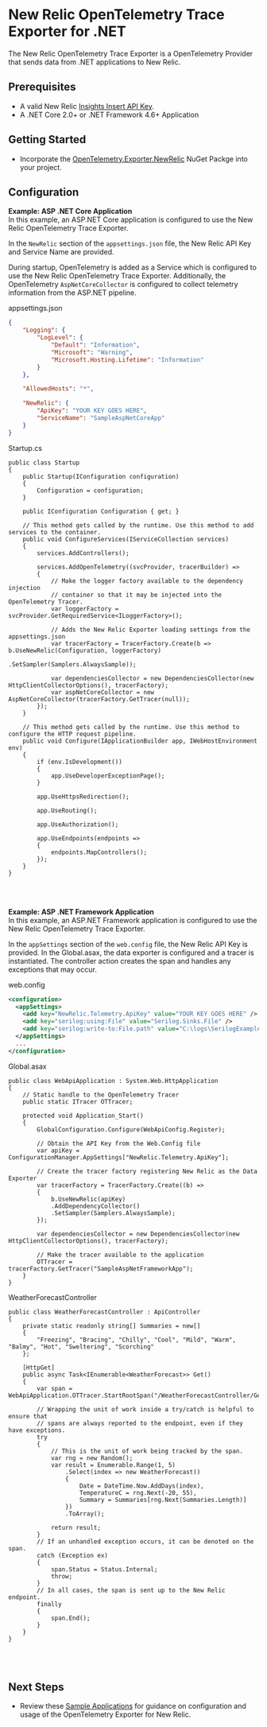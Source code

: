# New Relic OpenTelemetry Trace Exporter for .NET

The New Relic OpenTelemetry Trace Exporter is a OpenTelemetry Provider that sends data from .NET applications to New Relic.



## Prerequisites
* A valid New Relic <a target="_blank" href="https://docs.newrelic.com/docs/insights/insights-data-sources/custom-data/introduction-event-api#register">Insights Insert API Key</a>.
* A .NET Core 2.0+ or .NET Framework 4.6+ Application

## Getting Started
* Incorporate the [OpenTelemetry.Exporter.NewRelic](https://www.nuget.org/packages/OpenTelemetry.Exporter.NewRelic) NuGet Packge into your project.

## Configuration



**Example: ASP .NET Core  Application** <br/>
In this example, an ASP.NET Core application is configured to use the New Relic OpenTelemetry Trace Exporter.

In the `NewRelic` section of the `appsettings.json` file, the New Relic API Key and Service Name are provided. 

During startup, OpenTelemetry is added as a Service which is configured to use the New Relic OpenTelemetry Trace Exporter.  Additionally, the OpenTelemetry `AspNetCoreCollector` is configured to collect telemetry information from the ASP.NET pipeline.

appsettings.json 
```JSON
{
	"Logging": {
		"LogLevel": {
			"Default": "Information",
			"Microsoft": "Warning",
			"Microsoft.Hosting.Lifetime": "Information"
		}
	},

	"AllowedHosts": "*",

	"NewRelic": {
		"ApiKey": "YOUR KEY GOES HERE",
		"ServiceName": "SampleAspNetCoreApp"
	}
}
```

Startup.cs <br/>
```CSharp
public class Startup
{
	public Startup(IConfiguration configuration)
	{
		Configuration = configuration;
	}

	public IConfiguration Configuration { get; }

	// This method gets called by the runtime. Use this method to add services to the container.
	public void ConfigureServices(IServiceCollection services)
	{
		services.AddControllers();

		services.AddOpenTelemetry((svcProvider, tracerBuilder) =>
		{
			// Make the logger factory available to the dependency injection
			// container so that it may be injected into the OpenTelemetry Tracer.
			var loggerFactory = svcProvider.GetRequiredService<ILoggerFactory>();

			// Adds the New Relic Exporter loading settings from the appsettings.json
			var tracerFactory = TracerFactory.Create(b => b.UseNewRelic(Configuration, loggerFactory)
												.SetSampler(Samplers.AlwaysSample));

			var dependenciesCollector = new DependenciesCollector(new HttpClientCollectorOptions(), tracerFactory);
			var aspNetCoreCollector = new AspNetCoreCollector(tracerFactory.GetTracer(null));
		});
	}

	// This method gets called by the runtime. Use this method to configure the HTTP request pipeline.
	public void Configure(IApplicationBuilder app, IWebHostEnvironment env)
	{
		if (env.IsDevelopment())
		{
			app.UseDeveloperExceptionPage();
		}

		app.UseHttpsRedirection();

		app.UseRouting();

		app.UseAuthorization();

		app.UseEndpoints(endpoints =>
		{
			endpoints.MapControllers();
		});
	}
}
```
<br/>
<br/>

**Example: ASP .NET Framework Application** <br/>
In this example, an ASP.NET Framework application is configured to use the New Relic OpenTelemetry Trace Exporter.

In the `appSettings` section of the `web.config` file, the New Relic API Key is provided.  In the Global.asax, the data exporter is configured and a tracer is instantiated.  The controller action creates the span and handles any exceptions that may occur.


web.config 
```XML
<configuration>
  <appSettings>
    <add key="NewRelic.Telemetry.ApiKey" value="YOUR KEY GOES HERE" />
    <add key="serilog:using:File" value="Serilog.Sinks.File" />
    <add key="serilog:write-to:File.path" value="C:\logs\SerilogExample.log.json" />
  </appSettings>
  ...
</configuration>
```

Global.asax
```CSharp
public class WebApiApplication : System.Web.HttpApplication
{
	// Static handle to the OpenTelemetry Tracer
	public static ITracer OTTracer;

	protected void Application_Start()
	{
		GlobalConfiguration.Configure(WebApiConfig.Register);

		// Obtain the API Key from the Web.Config file
		var apiKey = ConfigurationManager.AppSettings["NewRelic.Telemetry.ApiKey"];

		// Create the tracer factory registering New Relic as the Data Exporter
		var tracerFactory = TracerFactory.Create((b) =>
		{
			b.UseNewRelic(apiKey)
			.AddDependencyCollector()
			.SetSampler(Samplers.AlwaysSample);
		});

		var dependenciesCollector = new DependenciesCollector(new HttpClientCollectorOptions(), tracerFactory);

		// Make the tracer available to the application
		OTTracer = tracerFactory.GetTracer("SampleAspNetFrameworkApp");
	}
}
```

WeatherForecastController
```CSharp
public class WeatherForecastController : ApiController
{ 
	private static readonly string[] Summaries = new[]
	{
		"Freezing", "Bracing", "Chilly", "Cool", "Mild", "Warm", "Balmy", "Hot", "Sweltering", "Scorching"
	};

	[HttpGet]
	public async Task<IEnumerable<WeatherForecast>> Get()
	{
		var span = WebApiApplication.OTTracer.StartRootSpan("/WeatherForecastController/Get");

		// Wrapping the unit of work inside a try/catch is helpful to ensure that
		// spans are always reported to the endpoint, even if they have exceptions.
		try
		{
			// This is the unit of work being tracked by the span.
			var rng = new Random();
			var result = Enumerable.Range(1, 5)
				.Select(index => new WeatherForecast()
				{
					Date = DateTime.Now.AddDays(index),
					TemperatureC = rng.Next(-20, 55),
					Summary = Summaries[rng.Next(Summaries.Length)]
				})
				.ToArray();

			return result;
		}
		// If an unhandled exception occurs, it can be denoted on the span.
		catch (Exception ex)
		{
			span.Status = Status.Internal;
			throw;
		}
		// In all cases, the span is sent up to the New Relic endpoint.
		finally
		{
			span.End();
		}
	}
}
```
<br/>
<br/>

## Next Steps
* Review these [Sample Applications](https://github.com/newrelic/newrelic-telemetry-sdk-dotnet/tree/master/src/OpenTelemetry.Exporter.NewRelic.Samples) for guidance on configuration and usage of the OpenTelemetry Exporter for New Relic.
